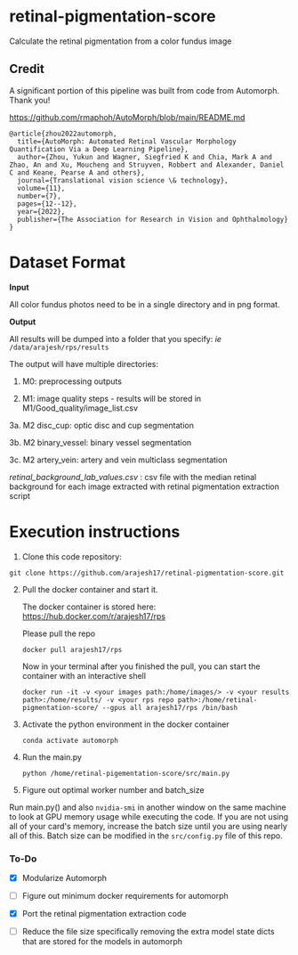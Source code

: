 # retinal-pigmentation-score
Calculate the retinal pigmentation from a color fundus image

## Credit
A significant portion of this pipeline was built from code from Automorph. Thank you!

https://github.com/rmaphoh/AutoMorph/blob/main/README.md

```
@article{zhou2022automorph,
  title={AutoMorph: Automated Retinal Vascular Morphology Quantification Via a Deep Learning Pipeline},
  author={Zhou, Yukun and Wagner, Siegfried K and Chia, Mark A and Zhao, An and Xu, Moucheng and Struyven, Robbert and Alexander, Daniel C and Keane, Pearse A and others},
  journal={Translational vision science \& technology},
  volume={11},
  number={7},
  pages={12--12},
  year={2022},
  publisher={The Association for Research in Vision and Ophthalmology}
}
```

# Dataset Format

**Input**
  
  All color fundus photos need to be in a single directory and in png format.

**Output**

  All results will be dumped into a folder that you specify: *ie* `/data/arajesh/rps/results`

The output will have multiple directories:

  1. M0: preprocessing outputs
  
  2. M1: image quality steps - results will be stored in M1/Good_quality/image_list.csv
  
  3a. M2 disc_cup: optic disc and cup segmentation
  
  3b. M2 binary_vessel: binary vessel segmentation
  
  3c. M2 artery_vein: artery and vein multiclass segmentation
  
  *retinal_background_lab_values.csv* : csv file with the median retinal background for each image extracted with retinal pigmentation extraction script
  

# Execution instructions

1. Clone this code repository:

  `git clone https://github.com/arajesh17/retinal-pigmentation-score.git`

2. Pull the docker container and start it.

    The docker container is stored here: https://hub.docker.com/r/arajesh17/rps

    Please pull the repo 
    
      `docker pull arajesh17/rps`
    
    Now in your terminal after you finished the pull, you can start the container with an interactive shell
    
      `docker run -it -v <your images path:/home/images/> -v <your results path>:/home/results/ -v <your rps repo path>:/home/retinal-pigmentation-score/ --gpus all arajesh17/rps /bin/bash`

3. Activate the python environment in the docker container

    `conda activate automorph`

4. Run the main.py

    `python /home/retinal-pigementation-score/src/main.py`
    
5. Figure out optimal worker number and batch_size

  Run main.py() and also `nvidia-smi` in another window on the same machine to look at GPU memory usage while executing the code. If you are not using all of your card's memory, increase the batch size until you are using nearly all of this. Batch size can be modified in the `src/config.py` file of this repo.


### To-Do
- [X] Modularize Automorph
- [ ] Figure out minimum docker requirements for automorph
- [X] Port the retinal pigmentation extraction code
- [ ] Reduce the file size specifically removing the extra model state dicts that are stored for the models in automorph

